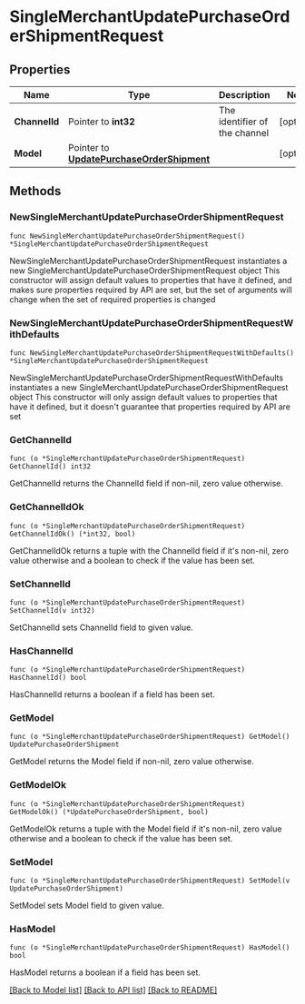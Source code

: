 # SingleMerchantUpdatePurchaseOrderShipmentRequest

## Properties

Name | Type | Description | Notes
------------ | ------------- | ------------- | -------------
**ChannelId** | Pointer to **int32** | The identifier of the channel | [optional] 
**Model** | Pointer to [**UpdatePurchaseOrderShipment**](UpdatePurchaseOrderShipment.md) |  | [optional] 

## Methods

### NewSingleMerchantUpdatePurchaseOrderShipmentRequest

`func NewSingleMerchantUpdatePurchaseOrderShipmentRequest() *SingleMerchantUpdatePurchaseOrderShipmentRequest`

NewSingleMerchantUpdatePurchaseOrderShipmentRequest instantiates a new SingleMerchantUpdatePurchaseOrderShipmentRequest object
This constructor will assign default values to properties that have it defined,
and makes sure properties required by API are set, but the set of arguments
will change when the set of required properties is changed

### NewSingleMerchantUpdatePurchaseOrderShipmentRequestWithDefaults

`func NewSingleMerchantUpdatePurchaseOrderShipmentRequestWithDefaults() *SingleMerchantUpdatePurchaseOrderShipmentRequest`

NewSingleMerchantUpdatePurchaseOrderShipmentRequestWithDefaults instantiates a new SingleMerchantUpdatePurchaseOrderShipmentRequest object
This constructor will only assign default values to properties that have it defined,
but it doesn't guarantee that properties required by API are set

### GetChannelId

`func (o *SingleMerchantUpdatePurchaseOrderShipmentRequest) GetChannelId() int32`

GetChannelId returns the ChannelId field if non-nil, zero value otherwise.

### GetChannelIdOk

`func (o *SingleMerchantUpdatePurchaseOrderShipmentRequest) GetChannelIdOk() (*int32, bool)`

GetChannelIdOk returns a tuple with the ChannelId field if it's non-nil, zero value otherwise
and a boolean to check if the value has been set.

### SetChannelId

`func (o *SingleMerchantUpdatePurchaseOrderShipmentRequest) SetChannelId(v int32)`

SetChannelId sets ChannelId field to given value.

### HasChannelId

`func (o *SingleMerchantUpdatePurchaseOrderShipmentRequest) HasChannelId() bool`

HasChannelId returns a boolean if a field has been set.

### GetModel

`func (o *SingleMerchantUpdatePurchaseOrderShipmentRequest) GetModel() UpdatePurchaseOrderShipment`

GetModel returns the Model field if non-nil, zero value otherwise.

### GetModelOk

`func (o *SingleMerchantUpdatePurchaseOrderShipmentRequest) GetModelOk() (*UpdatePurchaseOrderShipment, bool)`

GetModelOk returns a tuple with the Model field if it's non-nil, zero value otherwise
and a boolean to check if the value has been set.

### SetModel

`func (o *SingleMerchantUpdatePurchaseOrderShipmentRequest) SetModel(v UpdatePurchaseOrderShipment)`

SetModel sets Model field to given value.

### HasModel

`func (o *SingleMerchantUpdatePurchaseOrderShipmentRequest) HasModel() bool`

HasModel returns a boolean if a field has been set.


[[Back to Model list]](../README.md#documentation-for-models) [[Back to API list]](../README.md#documentation-for-api-endpoints) [[Back to README]](../README.md)


